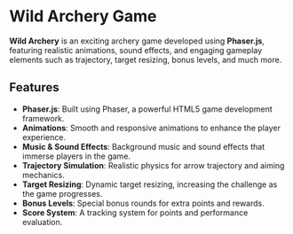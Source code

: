# Wild Archery Game

**Wild Archery** is an exciting archery game developed using **Phaser.js**, featuring realistic animations, sound effects, and engaging gameplay elements such as trajectory, target resizing, bonus levels, and much more.

## Features

- **Phaser.js**: Built using Phaser, a powerful HTML5 game development framework.
- **Animations**: Smooth and responsive animations to enhance the player experience.
- **Music & Sound Effects**: Background music and sound effects that immerse players in the game.
- **Trajectory Simulation**: Realistic physics for arrow trajectory and aiming mechanics.
- **Target Resizing**: Dynamic target resizing, increasing the challenge as the game progresses.
- **Bonus Levels**: Special bonus rounds for extra points and rewards.
- **Score System**: A tracking system for points and performance evaluation.
